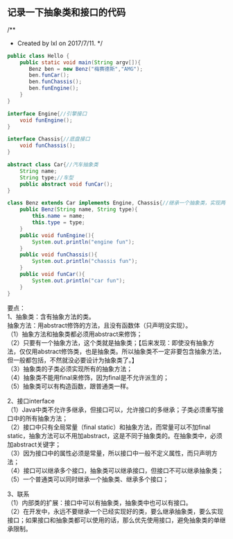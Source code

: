 记录一下抽象类和接口的代码
------
/**
 * Created by lxl on 2017/7/11.
 */
```Java
public class Hello {
    public static void main(String argv[]){
       Benz ben = new Benz("梅赛德斯","AMG");
       ben.funCar();
       ben.funChassis();
       ben.funEngine();
    }
}

interface Engine{//引擎接口
    void funEngine();
}

interface Chassis{//底盘接口
    void funChassis();
}

abstract class Car{//汽车抽象类
    String name;
    String type;//车型
    public abstract void funCar();
}

class Benz extends Car implements Engine, Chassis{//继承一个抽象类，实现两个接口
    public Benz(String name, String type){
        this.name = name;
        this.type = type;
    }
    public void funEngine(){
        System.out.println("engine fun");
    }
    public void funChassis(){
        System.out.println("chassis fun");
    }
    public void funCar(){
        System.out.println("car fun");
    }
}
```

要点：<br>
1、抽象类：含有抽象方法的类。<br>
抽象方法：用abstract修饰的方法，且没有函数体（只声明没实现）。<br>
（1）抽象方法和抽象类都必须用abstract来修饰；<br>
（2）只要有一个抽象方法，这个类就是抽象类；【后来发现：即使没有抽象方法，仅仅用abstract修饰类，也是抽象类。所以抽象类不一定非要包含抽象方法，但一般都包括，不然就没必要设计为抽象类了。】<br>
（3）抽象类的子类必须实现所有的抽象方法；<br>
（4）抽象类不能用final来修饰，因为final是不允许派生的；<br>
（5）抽象类可以有构造函数，跟普通类一样。<br>

2、接口interface<br>
（1）Java中类不允许多继承，但接口可以，允许接口的多继承；子类必须重写接口中的所有抽象方法；<br>
（2）接口中只有全局常量（final static）和抽象方法，而常量可以不加final static，抽象方法可以不用加abstract，这是不同于抽象类的。在抽象类中，必须加abstract关键字；<br>
（3）因为接口中的属性必须是常量，所以接口中一般不定义属性，而只声明方法；<br>
（4）接口可以继承多个接口，抽象类可以继承接口，但接口不可以继承抽象类；<br>
（5）一个普通类可以同时继承一个抽象类、继承多个接口；<br>

3、联系<br>
（1）内部类的扩展：接口中可以有抽象类，抽象类中也可以有接口。<br>
（2）在开发中，永远不要继承一个已经实现好的类，要么继承抽象类，要么实现接口；如果接口和抽象类都可以使用的话，那么优先使用接口，避免抽象类的单继承限制。<br>
